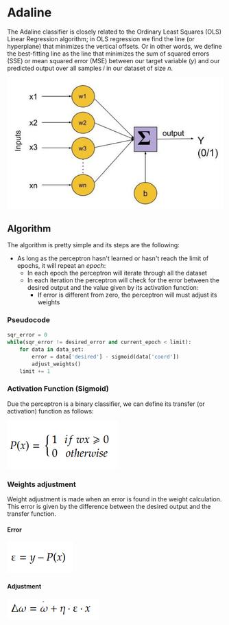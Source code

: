 # Adaline
The Adaline classifier is closely related to the Ordinary Least Squares (OLS) Linear Regression algorithm; in OLS regression we find the line (or hyperplane) that minimizes the vertical offsets. Or in other words, we define the best-fitting line as the line that minimizes the sum of squared errors (SSE) or mean squared error (MSE) between our target variable (*y*) and our predicted output over all samples *i* in our dataset of size *n*.

![alt text][perceptron]

## Algorithm
The algorithm is pretty simple and its steps are the following:
- As long as the perceptron hasn't learned or hasn't reach the limit of epochs, it will repeat an *epoch*:
  - In each epoch the perceptron will iterate through all the dataset
  - In each iteration the perceptron will check for the error between the desired output and the value given by its activation function:
    - If error is different from zero, the perceptron will must adjust its weights

### Pseudocode
```python
sqr_error = 0
while(sqr_error != desired_error and current_epoch < limit):
    for data in data_set:
        error = data['desired'] - sigmoid(data['coord'])
        adjust_weights()
    limit += 1
```
### Activation Function (Sigmoid)
Due the perceptron is a binary classifier, we can define its transfer (or activation) function as follows:

![alt text][activation]

### Weights adjustment
Weight adjustment is made when an error is found in the weight calculation. This error is given by the difference between the desired output and the transfer function.

#### Error
![alt text][error]

#### Adjustment
![alt text][adjust]

[perceptron]: img/model.jpeg
[adjust]: img/adjust.png
[error]: img/error.png
[activation]: img/activation.png